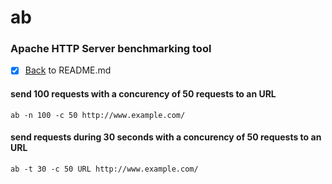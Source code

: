 # ab
### Apache HTTP Server benchmarking tool


- [x]   [Back](README.md) to README.md


#### send 100 requests with a concurency of 50 requests to an URL
```
ab -n 100 -c 50 http://www.example.com/
```

#### send requests during 30 seconds with a concurency of 50 requests to an URL
```
ab -t 30 -c 50 URL http://www.example.com/
```
